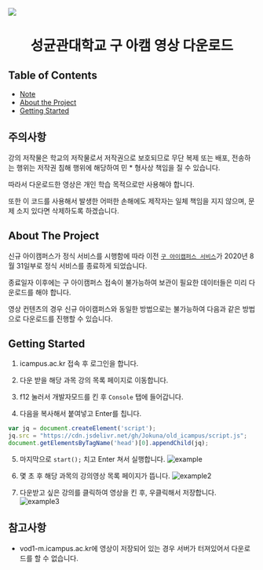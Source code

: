 [![](https://data.jsdelivr.com/v1/package/gh/Jokuna/old_icampus/badge)](https://www.jsdelivr.com/package/gh/Jokuna/old_icampus)

<h1 align="center">
    성균관대학교 구 아캠 영상 다운로드
</h1>

## Table of Contents

* [Note](#note)
* [About the Project](#about-the-project)
* [Getting Started](#getting-started)

## 주의사항

강의 저작물은 학교의 저작물로서 저작권으로 보호되므로 무단 복제 또는 배포, 전송하는 행위는 저작권 침해 행위에 해당하여 민 * 형사상 책임을 질 수 있습니다.

따라서 다운로드한 영상은 개인 학습 목적으로만 사용해야 합니다.

또한 이 코드를 사용해서 발생한 어떠한 손해에도 제작자는 일체 책임을 지지 않으며, 문제 소지 있다면 삭제하도록 하겠습니다.

## About The Project

신규 아이캠퍼스가 정식 서비스를 시행함에 따라 이전 [`구 아이캠퍼스 서비스`](http://www.icampus.ac.kr)가 2020년 8월 31일부로 정식 서비스를 종료하게 되었습니다.

종료일자 이후에는 구 아이캠퍼스 접속이 불가능하여 보관이 필요한 데이터들은 미리 다운로드를 해야 합니다.

영상 컨텐츠의 경우 신규 아이캠퍼스와 동일한 방법으로는 불가능하여 다음과 같은 방법으로 다운로드를 진행할 수 있습니다.


## Getting Started

1. icampus.ac.kr 접속 후 로그인을 합니다.

2. 다운 받을 해당 과목 강의 목록 페이지로 이동합니다.

3. f12 눌러서 개발자모드를 킨 후 `Console` 탭에 들어갑니다.

4. 다음을 복사해서 붙여넣고 Enter를 칩니다.
```js
var jq = document.createElement('script');
jq.src = "https://cdn.jsdelivr.net/gh/Jokuna/old_icampus/script.js"; 
document.getElementsByTagName('head')[0].appendChild(jq);
```

5. 마지막으로 `start();` 치고 Enter 쳐서 실행합니다.
![example](https://user-images.githubusercontent.com/39121933/86587819-56909580-bfc5-11ea-8639-e71f550442bf.png)

6. 몇 초 후 해당 과목의 강의영상 목록 페이지가 뜹니다.
![example2](https://user-images.githubusercontent.com/39121933/86588028-d454a100-bfc5-11ea-9e6b-be32ef984755.png)

7. 다운받고 싶은 강의를 클릭하여 영상을 킨 후, 우클릭해서 저장합니다.
![example3](https://user-images.githubusercontent.com/39121933/86588087-f5b58d00-bfc5-11ea-93c7-076ed9354bde.png)

## 참고사항

- vod1-m.icampus.ac.kr에 영상이 저장되어 있는 경우 서버가 터져있어서 다운로드를 할 수 없습니다.
